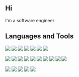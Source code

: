 ## Hi

I'm a software engineer

## Languages and Tools

![](https://img.shields.io/badge/Java-informational?style=flat&logo=Java&logoColor=white&color=007396)
![](https://img.shields.io/badge/-C++-informational?style=flat&logo=cplusplus&style=plastic)
![](https://img.shields.io/badge/Node.js-informational?style=flat&logo=Node.js&logoColor=white&color=339933)
![](https://img.shields.io/badge/MySQL-informational?style=flat&logo=MySQL&logoColor=white&color=4479A1)
![](https://img.shields.io/badge/MongoDB-informational?style=flat&logo=MongoDB&logoColor=white&color=47A248)
![](https://img.shields.io/badge/Redis-informational?style=flat&logo=Redis&logoColor=white&color=DC382D)
![](https://img.shields.io/badge/Coherence-informational?style=flat&logo=Oracle&logoColor=white&color=F80000)

![](https://img.shields.io/badge/HTML5-informational?style=flat&logo=HTML5&logoColor=white&color=E34F26)
![](https://img.shields.io/badge/CSS3-informational?style=flat&logo=CSS3&logoColor=white&color=1572B6)
![](https://img.shields.io/badge/Javascript-informational?style=flat&logo=JavaScript&logoColor=white&color=F7DF1E)
![](https://img.shields.io/badge/Typescript-informational?style=flat&logo=TypeScript&logoColor=white&color=007ACC)
![](https://img.shields.io/badge/Sass-informational?style=flat&logo=Sass&logoColor=white&color=CC6699)
![](https://img.shields.io/badge/React-informational?style=flat&logo=React&logoColor=white&color=61DAFB)
![](https://img.shields.io/badge/Ember.js-informational?style=flat&logo=Ember.js&logoColor=white&color=E04E39)
![](https://img.shields.io/badge/jQuery-informational?style=flat&logo=jQuery&logoColor=white&color=0769AD)
![](https://img.shields.io/badge/Nginx-informational?style=flat&logo=Nginx&logoColor=white&color=269539)
![](https://img.shields.io/badge/Apache-informational?style=flat&logo=Apache&logoColor=white&color=D22128)

![](https://img.shields.io/badge/NPM-informational?style=flat&logo=NPM&logoColor=white&color=CB3837)
![](https://img.shields.io/badge/Github-informational?style=flat&logo=Github&logoColor=white&color=181717)
![](https://img.shields.io/badge/VScode-informational?style=flat&logo=Visual_Studio_Code&logoColor=white&color=007ACC)
![](https://img.shields.io/badge/Jenkins-informational?style=flat&logo=Jenkins&logoColor=white&color=D24939)
![](https://img.shields.io/badge/Docker-informational?style=flat&logo=Docker&logoColor=white&color=2496ED)
